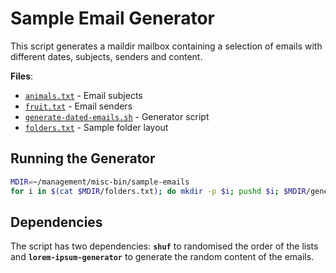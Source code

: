 # Sample Email Generator

This script generates a maildir mailbox containing a selection of emails with
different dates, subjects, senders and content.

**Files**:
- [`animals.txt`](animals.txt) - Email subjects
- [`fruit.txt`](fruit.txt) - Email senders
- [`generate-dated-emails.sh`](generate-dated-emails.sh) - Generator script
- [`folders.txt`](folders.txt) - Sample folder layout

## Running the Generator

```sh
MDIR=~/management/misc-bin/sample-emails
for i in $(cat $MDIR/folders.txt); do mkdir -p $i; pushd $i; $MDIR/generate-dated-emails.sh ; popd; done
```

## Dependencies

The script has two dependencies: **`shuf`** to randomised the order of the
lists and **`lorem-ipsum-generator`** to generate the random content of the
emails.

